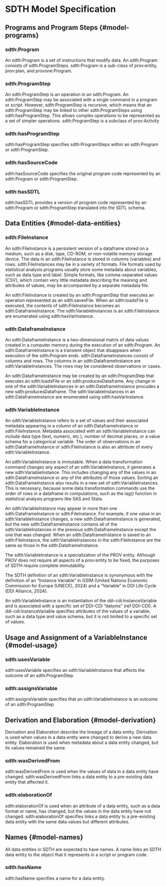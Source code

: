 # SDTH Model Specification

## Programs and Program Steps {#model-programs}

### sdth:Program
An sdth:Program is a set of instructions that modify data.   An sdth:Program consists of sdth:ProgramSteps.
sdth:Program is a sub-class of prov:entity, prov:plan, and provone:Program. 
###  sdth:ProgramStep
An sdth:ProgramStep is an operation in an sdth:Program.  An sdth:ProgramStep may be associated with a single command in a program or script.   However, sdth:ProgramStep is recursive, which means that an sdth:ProgramStep may be linked to other sdth:ProgramSteps using sdth:hasProgramStep. This allows complex operations to be represented as a set of simpler operations.
sdth:ProgramStep is a subclass of prov:Activity
###  sdth:hasProgramStep
sdth:hasProgramStep specifies sdth:ProgramSteps within an sdth:Program or sdth:ProgramStep.
###  sdth:hasSourceCode
sdth:hasSourceCode specifies the original program code represented by an sdth:Program or sdth:ProgramStep.
###  sdth:hasSDTL
sdth:hasSDTL provides a version of program code represented by an sdth:Program or sdth:ProgramStep translated into the SDTL schema. 
 
## Data Entities {#model-data-entities}
###  sdth:FileInstance
An sdth:FileInstance is a persistent version of a dataframe stored on a medium, such as a disk, tape, CD-ROM, or non-volatile memory storage device.  The data in an sdth:FileInstance is stored in columns (variables) and rows.  sdth:FileInstances may be in a variety of formats.  File formats used by statistical analysis programs usually store some metadata about variables, such as data type and label.  Simple formats, like comma-separated values (CSV), which contain very little metadata describing the meaning and attributes of values, may be accompanied by a separate metadata file. 

An sdth:FileInstance is created by an sdth:ProgramStep that executes an operation represented as an sdth:savesFile. 
When an sdth:loadsFile is executed, the contents of sdth:FileInstance becomes an sdth:DataframeInstance.
The sdth:VariableInstances is an sdth:FileInstance are enumerated using sdth:hasVarInstance.

###  sdth:DataframeInstance
An sdth:DataframeInstance is a two-dimensional matrix of data values created in a computer memory during the execution of an sdth:Program.  An sdth:DataframeInstance is a transient object that disappears when execution of the sdth:Program ends.
sdth:DataframeInstances consist of columns and rows.  The columns in an sdth:DataframeInstance are sdth:VariableInstances.  The rows may be considered observations or cases. 

An sdth:DataframeInstance may be created by an sdth:ProgramStep that executes an sdth:loadsFile or an sdth:producesDataframe.
Any change in one of the sdth:VariableInstances in an sdth:DataframeInstance  procudes a new sdth:producesDataframe.
The sdth:VariableInstances in an sdth:DataframeInstance  are enumerated using sdth:hasVarInstance.
 
###  sdth:VariableInstance
An sdth:VariableInstance refers to a set of values and their associated metadata appearing in a column of an sdth:DataframeInstance or sdth:FileInstance.  Metadata associated with an sdth:VariableInstance can include data type (text, numeric, etc.), number of decimal places, or a value schema for a categorical variable.  The order of observations in an sdth:DataframeInstance or sdth:FileInstance is also an attribute of every sdth:VariableInstance.

An sdth:VariableInstance is immutable. When a data transformation command changes any aspect of an sdth:VariableInstance, it generates a new sdth:VariableInstance.  This includes changing any of the values in an sdth:DataframeInstance or any of the attributes of those values.  Sorting an sdth:DataframeInstance also results in a new set of sdth:VariableInstances.   This is necessary, because some data transformation commands use the order of rows in a dataframe in computations, such as the lag() function in statistical analysis programs like SAS and Stata.

An sdth:VariableInstance may appear in more than one sdth:DataframeInstance or sdth:FileInstance.  For example, if one value in an sdth:VariableInstance changes, a new sdth:DataframeInstance is generated, but the new sdth:DataframeInstance contains all of the sdth:VariableInstances in the previous sdth:DataframeInstance except the one that was changed.  When an sdth:DataframeInstance is saved to an sdth:FileInstance, the sdth:VariableInstances in the sdth:FileInstance are the same as those in the sdth:DataframeInstance. 

The sdth:VariableInstance is a specialization of the PROV entity. Although PROV does not require all aspects of a prov:entity to be fixed, the purposes of SDTH require complete immutability.

The SDTH definition of an sdth:VariableInstance is synonymous with the definition of an “Instance Variable” in GSIM (United Nations Economic Commission for Europe (UNECE), 2024) and a “Variable” in DDI Life Cycle (DDI Alliance, 2024). 

An sdth:VariableInstance is an instantiation of the ddi-cdi:InstanceVariable and is associated with a specific set of DDI-CDI “datums” (ref DDI-CDI).  A ddi-cdi:InstanceVariable specifies attributes of the values of a variable, such as a data type and value schema, but it is not limited to a specific set of values.  

## Usage and Assignment of a VariableInstance {#model-usage}

###  sdth:usesVariable 
sdth:usesVariable specifies an sdth:VariableInstance that affects the outcome of an sdth:ProgramStep.   
###  sdth:assignsVariable
sdth:assignsVariable specifies that an sdth:VariableInstance is an outcome of an sdth:ProgramStep 

## Derivation and Elaboration {#model-derivation}
Derivation and Elaboration describe the lineage of a data entity.  Derivation is used when values in a data entity were changed to derive a new data entity.  Elaboration is used when metadata about a data entity changed, but its values remained the same.  
###  sdth:wasDerivedFrom
sdth:wasDerivedFrom is used when the values of data in a data entity have changed.  sdth:wasDerivedFrom links a data entity to a pre-existing data entity that affected it.  
###  sdth:elaborationOf
sdth:elaborationOf is used when an attribute of a data entity, such as a data format or name, has changed, but the values in the data entity have not changed.  sdth:elaborationOf specifies links a data entity to a pre-existing data entity with the same data values but different attributes.

## Names {#model-names}
All data entities in SDTH are expected to have names.  A name links an SDTH data entity to the object that it represents in a script or program code.   
###  sdth:hasName
sdth:hasName specifies a name for a data entity.  

